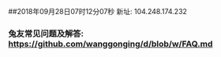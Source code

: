 ##2018年09月28日07时12分07秒 新址: 104.248.174.232
### 兔友常见问题及解答: https://github.com/wanggonging/d/blob/w/FAQ.md
